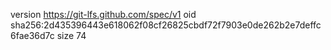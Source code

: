 version https://git-lfs.github.com/spec/v1
oid sha256:2d435396443e618062f08cf26825cbdf72f7903e0de262b2e7deffc6fae36d7c
size 74
